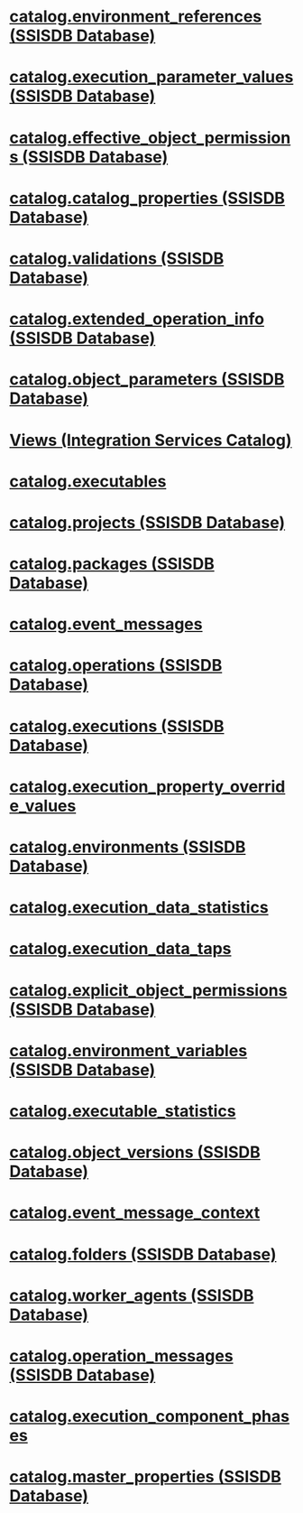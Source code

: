 # [catalog.environment_references (SSISDB Database)](catalog.environment-references-ssisdb-database.md)
# [catalog.execution_parameter_values (SSISDB Database)](catalog.execution-parameter-values-ssisdb-database.md)
# [catalog.effective_object_permissions (SSISDB Database)](catalog.effective-object-permissions-ssisdb-database.md)
# [catalog.catalog_properties (SSISDB Database)](catalog.catalog-properties-ssisdb-database.md)
# [catalog.validations (SSISDB Database)](catalog.validations-ssisdb-database.md)
# [catalog.extended_operation_info (SSISDB Database)](catalog.extended-operation-info-ssisdb-database.md)
# [catalog.object_parameters (SSISDB Database)](catalog.object-parameters-ssisdb-database.md)
# [Views (Integration Services Catalog)](views-integration-services-catalog.md)
# [catalog.executables](catalog.executables.md)
# [catalog.projects (SSISDB Database)](catalog.projects-ssisdb-database.md)
# [catalog.packages (SSISDB Database)](catalog.packages-ssisdb-database.md)
# [catalog.event_messages](catalog.event-messages.md)
# [catalog.operations (SSISDB Database)](catalog.operations-ssisdb-database.md)
# [catalog.executions (SSISDB Database)](catalog.executions-ssisdb-database.md)
# [catalog.execution_property_override_values](catalog.execution-property-override-values.md)
# [catalog.environments (SSISDB Database)](catalog.environments-ssisdb-database.md)
# [catalog.execution_data_statistics](catalog.execution-data-statistics.md)
# [catalog.execution_data_taps](catalog.execution-data-taps.md)
# [catalog.explicit_object_permissions (SSISDB Database)](catalog.explicit-object-permissions-ssisdb-database.md)
# [catalog.environment_variables (SSISDB Database)](catalog.environment-variables-ssisdb-database.md)
# [catalog.executable_statistics](catalog.executable-statistics.md)
# [catalog.object_versions (SSISDB Database)](catalog.object-versions-ssisdb-database.md)
# [catalog.event_message_context](catalog.event-message-context.md)
# [catalog.folders (SSISDB Database)](catalog.folders-ssisdb-database.md)
# [catalog.worker_agents (SSISDB Database)](catalog.worker-agents-ssisdb-database.md)
# [catalog.operation_messages (SSISDB Database)](catalog.operation-messages-ssisdb-database.md)
# [catalog.execution_component_phases](catalog.execution-component-phases.md)
# [catalog.master_properties (SSISDB Database)](catalog.master-properties-ssisdb-database.md)
